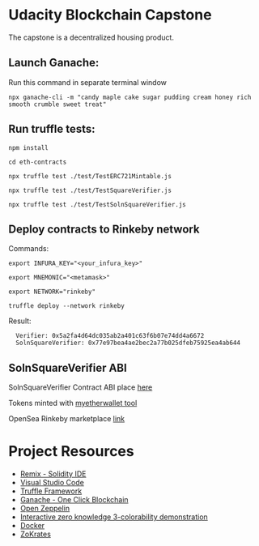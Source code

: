 # Udacity Blockchain Capstone

The capstone is a decentralized housing product. 

## Launch Ganache:
Run this command in separate terminal window

`npx ganache-cli -m "candy maple cake sugar pudding cream honey rich smooth crumble sweet treat"`

## Run truffle tests:

`npm install`

`cd eth-contracts`

`npx truffle test ./test/TestERC721Mintable.js`

`npx truffle test ./test/TestSquareVerifier.js`

`npx truffle test ./test/TestSolnSquareVerifier.js`

## Deploy contracts to Rinkeby network
Commands:

`export INFURA_KEY="<your_infura_key>"`

`export MNEMONIC="<metamask>"`

`export NETWORK="rinkeby"`

`truffle deploy --network rinkeby`

Result: 
```
  Verifier: 0x5a2fa4d64dc035ab2a401c63f6b07e74dd4a6672
  SolnSquareVerifier: 0x77e97bea4ae2bec2a77b025dfeb75925ea4ab644
```

## SolnSquareVerifier ABI

SolnSquareVerifier Contract ABI place  [here](https://github.com/n-nik/p8-blockchain-capstone/blob/master/eth-contracts/build/contracts/SolnSquareVerifier.json)


Tokens minted with [myetherwallet tool](https://www.myetherwallet.com/interface/interact-with-contract)


OpenSea Rinkeby marketplace [link](https://rinkeby.opensea.io/assets/niktokenname)


# Project Resources

* [Remix - Solidity IDE](https://remix.ethereum.org/)
* [Visual Studio Code](https://code.visualstudio.com/)
* [Truffle Framework](https://truffleframework.com/)
* [Ganache - One Click Blockchain](https://truffleframework.com/ganache)
* [Open Zeppelin ](https://openzeppelin.org/)
* [Interactive zero knowledge 3-colorability demonstration](http://web.mit.edu/~ezyang/Public/graph/svg.html)
* [Docker](https://docs.docker.com/install/)
* [ZoKrates](https://github.com/Zokrates/ZoKrates)
